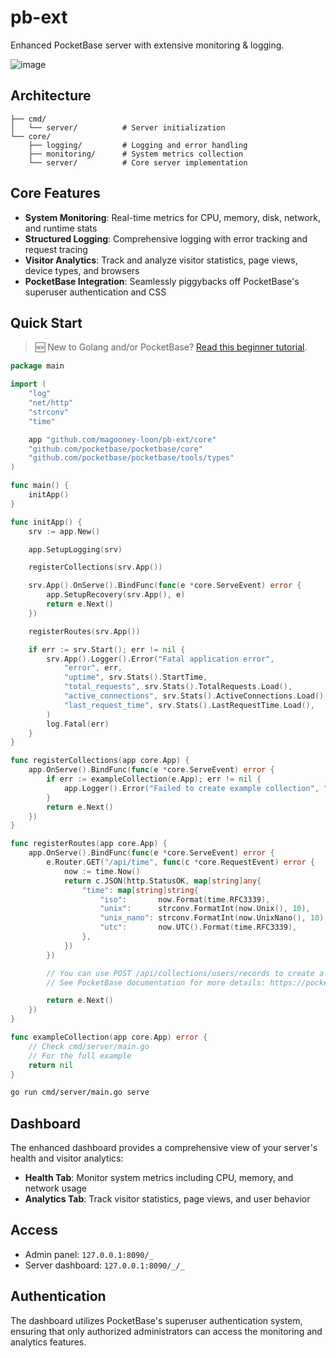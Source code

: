 # pb-ext

Enhanced PocketBase server with extensive monitoring & logging.

![image](https://github.com/user-attachments/assets/e76f4a7d-f309-4ce4-b01a-f1e972c8289c)

## Architecture

```
├── cmd/
│   └── server/          # Server initialization
└── core/
    ├── logging/         # Logging and error handling
    ├── monitoring/      # System metrics collection 
    └── server/          # Core server implementation

```

## Core Features

- **System Monitoring**: Real-time metrics for CPU, memory, disk, network, and runtime stats
- **Structured Logging**: Comprehensive logging with error tracking and request tracing
- **Visitor Analytics**: Track and analyze visitor statistics, page views, device types, and browsers
- **PocketBase Integration**: Seamlessly piggybacks off PocketBase's superuser authentication and CSS

## Quick Start

> 🆕 New to Golang and/or PocketBase? [Read this beginner tutorial](TUTORIAL.md).

```go
package main

import (
	"log"
	"net/http"
	"strconv"
	"time"

	app "github.com/magooney-loon/pb-ext/core"
	"github.com/pocketbase/pocketbase/core"
	"github.com/pocketbase/pocketbase/tools/types"
)

func main() {
	initApp()
}

func initApp() {
	srv := app.New()

	app.SetupLogging(srv)

	registerCollections(srv.App())

	srv.App().OnServe().BindFunc(func(e *core.ServeEvent) error {
		app.SetupRecovery(srv.App(), e)
		return e.Next()
	})

	registerRoutes(srv.App())

	if err := srv.Start(); err != nil {
		srv.App().Logger().Error("Fatal application error",
			"error", err,
			"uptime", srv.Stats().StartTime,
			"total_requests", srv.Stats().TotalRequests.Load(),
			"active_connections", srv.Stats().ActiveConnections.Load(),
			"last_request_time", srv.Stats().LastRequestTime.Load(),
		)
		log.Fatal(err)
	}
}

func registerCollections(app core.App) {
	app.OnServe().BindFunc(func(e *core.ServeEvent) error {
		if err := exampleCollection(e.App); err != nil {
			app.Logger().Error("Failed to create example collection", "error", err)
		}
		return e.Next()
	})
}

func registerRoutes(app core.App) {
	app.OnServe().BindFunc(func(e *core.ServeEvent) error {
		e.Router.GET("/api/time", func(c *core.RequestEvent) error {
			now := time.Now()
			return c.JSON(http.StatusOK, map[string]any{
				"time": map[string]string{
					"iso":       now.Format(time.RFC3339),
					"unix":      strconv.FormatInt(now.Unix(), 10),
					"unix_nano": strconv.FormatInt(now.UnixNano(), 10),
					"utc":       now.UTC().Format(time.RFC3339),
				},
			})
		})

		// You can use POST /api/collections/users/records to create a new user
		// See PocketBase documentation for more details: https://pocketbase.io/docs/api-records/

		return e.Next()
	})
}

func exampleCollection(app core.App) error {
	// Check cmd/server/main.go
	// For the full example
	return nil
}
```

```bash
go run cmd/server/main.go serve
```

## Dashboard

The enhanced dashboard provides a comprehensive view of your server's health and visitor analytics:

- **Health Tab**: Monitor system metrics including CPU, memory, and network usage
- **Analytics Tab**: Track visitor statistics, page views, and user behavior

## Access

- Admin panel: `127.0.0.1:8090/_`
- Server dashboard: `127.0.0.1:8090/_/_`

## Authentication

The dashboard utilizes PocketBase's superuser authentication system, ensuring that only authorized administrators can access the monitoring and analytics features.

